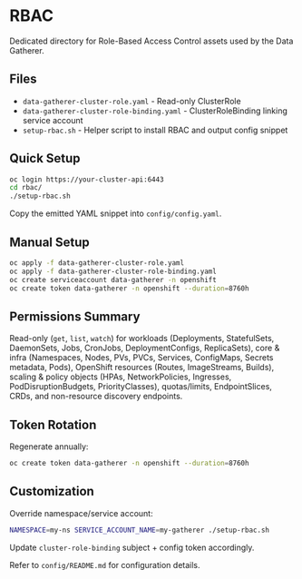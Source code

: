 
# RBAC

Dedicated directory for Role-Based Access Control assets used by the Data Gatherer.

## Files
- `data-gatherer-cluster-role.yaml` - Read-only ClusterRole
- `data-gatherer-cluster-role-binding.yaml` - ClusterRoleBinding linking service account
- `setup-rbac.sh` - Helper script to install RBAC and output config snippet

## Quick Setup
```bash
oc login https://your-cluster-api:6443
cd rbac/
./setup-rbac.sh
```
Copy the emitted YAML snippet into `config/config.yaml`.

## Manual Setup
```bash
oc apply -f data-gatherer-cluster-role.yaml
oc apply -f data-gatherer-cluster-role-binding.yaml
oc create serviceaccount data-gatherer -n openshift
oc create token data-gatherer -n openshift --duration=8760h
```

## Permissions Summary
Read-only (`get`, `list`, `watch`) for workloads (Deployments, StatefulSets, DaemonSets, Jobs, CronJobs, DeploymentConfigs, ReplicaSets), core & infra (Namespaces, Nodes, PVs, PVCs, Services, ConfigMaps, Secrets metadata, Pods), OpenShift resources (Routes, ImageStreams, Builds), scaling & policy objects (HPAs, NetworkPolicies, Ingresses, PodDisruptionBudgets, PriorityClasses), quotas/limits, EndpointSlices, CRDs, and non-resource discovery endpoints.

## Token Rotation
Regenerate annually:
```bash
oc create token data-gatherer -n openshift --duration=8760h
```

## Customization
Override namespace/service account:
```bash
NAMESPACE=my-ns SERVICE_ACCOUNT_NAME=my-gatherer ./setup-rbac.sh
```
Update `cluster-role-binding` subject + config token accordingly.

Refer to `config/README.md` for configuration details.

